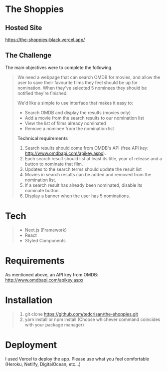# The Shoppies

## Hosted Site

https://the-shoppies-black.vercel.app/

## The Challenge

The main objectives were to complete the following.

> We need a webpage that can search OMDB for movies, and allow the user to save their favourite films they feel should be up for nomination. When they've selected 5 nominees they should be notified they're finished.
>
> We'd like a simple to use interface that makes it easy to:
>
> - Search OMDB and display the results (movies only)
> - Add a movie from the search results to our nomination list
> - View the list of films already nominated
> - Remove a nominee from the nomination list
>
> **Technical requirements**
>
> 1. Search results should come from OMDB's API (free API key: http://www.omdbapi.com/apikey.aspx).
> 2. Each search result should list at least its title, year of release and a button to nominate that film.
> 3. Updates to the search terms should update the result list
> 4. Movies in search results can be added and removed from the nomination list.
> 5. If a search result has already been nominated, disable its nominate button.
> 6. Display a banner when the user has 5 nominations.

# Tech
> - Next.js (Framework)
> - React
> - Styled Components

# Requirements
As mentioned above, an API key from OMDB: http://www.omdbapi.com/apikey.aspx

# Installation
> 1. git clone https://github.com/tedcrisan/the-shoppies.git
> 2. yarn install or npm install (Choose whichever command coincides with your package manager)

# Deployment
I used Vercel to deploy the app. Please use what you feel comfortable (Heroku, Netlify, DigitalOcean, etc...)
